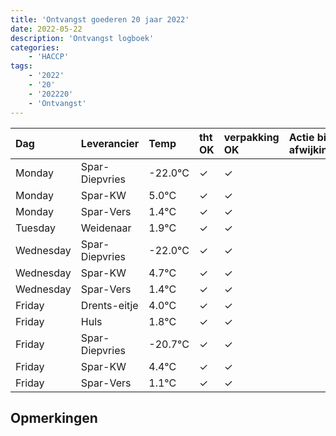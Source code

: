 ```yaml
---
title: 'Ontvangst goederen 20 jaar 2022'
date: 2022-05-22
description: 'Ontvangst logboek'
categories:
    - 'HACCP'
tags:
    - '2022'
    - '20'
    - '202220'
    - 'Ontvangst'
---
```

| Dag | Leverancier | Temp | tht OK | verpakking OK | Actie bij afwijking | Controle door |
|:---|:---|:---|:---|:---|:---|:---|
| Monday | Spar-Diepvries | -22.0°C | &check; | &check; | | DPater |
| Monday | Spar-KW | 5.0°C | &check; | &check; | | DPater |
| Monday | Spar-Vers | 1.4°C | &check; | &check; | | DPater |
| Tuesday | Weidenaar | 1.9°C | &check; | &check; | | DPater |
| Wednesday | Spar-Diepvries | -22.0°C | &check; | &check; | | WPater |
| Wednesday | Spar-KW | 4.7°C | &check; | &check; | | WPater |
| Wednesday | Spar-Vers | 1.4°C | &check; | &check; | | WPater |
| Friday | Drents-eitje | 4.0°C | &check; | &check; | | WPater |
| Friday | Huls | 1.8°C | &check; | &check; | | WPater |
| Friday | Spar-Diepvries | -20.7°C | &check; | &check; | | WPater |
| Friday | Spar-KW | 4.4°C | &check; | &check; | | WPater |
| Friday | Spar-Vers | 1.1°C | &check; | &check; | | WPater |

## Opmerkingen


